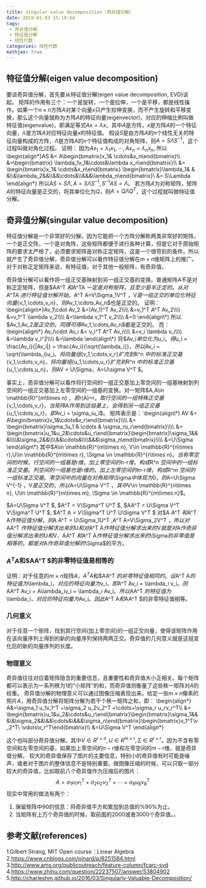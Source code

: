```yaml
---
title: singular value decomposition（奇异值分解）
date: 2019-01-03 15:19:54
tags:
 - 奇异值分解
 - 特征值分解
 - 线性代数
categories: 线性代数
mathjax: true
---
```


## 特征值分解(eigen value decomposition)
要谈奇异值分解，首先要从特征值分解(eigen value decomposition, EVD)谈起。
矩阵的作用有三个：一个是旋转，一个是拉伸，一个是平移，都是线性操作。如果一个$n\times n$方阵$A$对某个向量$x$只产生拉伸变换，而不产生旋转和平移变换，那么这个向量就称为方阵$A$的特征向量(eigenvector)，对应的伸缩比例叫做特征值(eigenvalue)，即满足等式$Ax = \lambda x$。其中$A$是方阵，$x$是方阵$A$的一个特征向量，$\lambda$是方阵$A$对应特征向量$x$的特征值。
假设$S$是由方阵$A$的$n$个线性无关的特征向量构成的方阵，$\Lambda$是方阵$A$的$n$个特征值构成的对角矩阵，则$A=S\Lambda S^{-1}$，这个过程叫做对角化过程。
证明：
因为$Ax_1 = \lambda_1 x_1,\cdots,Ax_n = \lambda_n x_n$,
所以
\begin{align\*}AS &= A\begin{bmatrix}x_1& \cdots&x_n\end{bmatrix}\\\\
&=\begin{bmatrix} \lambda_1x_1&\cdots&\lambda x_n\end{bmatrix}\\\\
&= \begin{bmatrix}x_1& \cdots&x_n\end{bmatrix} \begin{bmatrix}\lambda_1& & &\\\\&\lambda_2&&\\\\&&\cdots&\\\\&&&\lambda_n\end{bmatrix}\\
&= S\Lambda
\end{align\*}
所以$AS=S\Lambda, A=S\Lambda S^{-1}, S^{-1}AS=\Lambda$。
若方阵$A$为对称矩阵，矩阵$A$的特征向量是正交的，将其单位化为$Q$，则$A=Q\Lambda Q^T$，这个过程就叫做特征值分解。

## 奇异值分解(singular value decomposition)
特征值分解是一个非常好的分解，因为它能把一个方阵分解称两类非常好的矩阵，一个是正交阵，一个是对角阵，这些矩阵都便于进行各种计算，但是它对于原始矩阵的要求太严格了，必须要求矩阵是对称正定矩阵，这是一个很苛刻的条件。所以就产生了奇异值分解，奇异值分解可以看作特征值分解在$m\times n$维矩阵上的推广。对于对称正定矩阵来说，有特征值，对于其他一般矩阵，有奇异值。

奇异值分解可以看作将一组正交基映射到另一组正交基的变换。普通矩阵$A$不是对称正定矩阵，但是$AA^T $和$A^TA $一定是对称矩阵，且至少是半正定的。从对$A^TA $进行特征值分解开始，$A^T A=V\Sigma_1V^T $，$V$是一组正交的单位化特征向量$\{v_1,\cdots,v_n\}$，则$Av_1,\cdots,Av_n$也是正交的。
证明：
\begin{align\*}Av_1\cdot Av_2 &=(Av_1)^T Av_2\\\\
&=v_1^T A^T Av_2\\\\
&=v_1^T \lambda v_2\\\\
&=\lambda v_1^T v_2\\\\
&=0
\end{align\*}
所以$Av_1,Av_2$是正交的，同理可得$Av_1,\cdots,Av_n$都是正交的。
而：
\begin{align\*}
Av_i\cdot Av_i &= v_i^T A^T Av_i\\\\
&=v_i \lambda v_i\\\\
&=\lambda v_i^2\\\\
&=\lambda
\end{align\*}
将$Av_i$单位化为$u_i$，得$u_i = \frac{Av_i}{|Av_i|} = \frac{Av_i}{\sqrt{\lambda_i}}$，所以$Av_i = \sqrt{\lambda_i}u_i$。
将向量组$\{v_1,\cdots,v_r\}$扩充到$R^n $中的标准正交基$\{v_1,\cdots,v_n\}$，将向量组$\{u_1,\cdots,u_r\}$扩充到$R^n $中的标准正交基$\{u_1,\cdots,u_n\}$，则$AV = U\Sigma$，$A=U\sigma V^T $。

事实上，奇异值分解可以看作将行空间的一组正交基加上零空间的一组基映射到列空间的一组正交基加上左零空间的一组基的变换。对一矩阵$A,A\in \mathbb{R}^{m\times n} $，若$r(A)=r$，取行空间的一组特殊正交基$\{v_1,\cdots,v_r\}$，当矩阵$A$作用到这组基上，会得到另一组正交基$\{u_1,\cdots,u_r\}$，即$Av_i = \sigma_iu_i$。
矩阵表示是：
\begin{align\*}
AV &= A\begin{bmatrix}v_1&\cdots&v_r\end{bmatrix}\\\\
&= \begin{bmatrix}\sigma_1u_1 & \cdots & \sigma_ru_r\end{bmatrix}\\\\
&= \begin{bmatrix}u_1&u_2&\cdots&u_r\end{bmatrix}\begin{bmatrix}\sigma_1&&&\\\\&\sigma_2&&\\\\&&\cdots&\\\\&&&\sigma_n\end{bmatrix}\\\\
&=U\Sigma
\end{align\*}
其中$A\in \mathbb{R}^{m\times n}, V\in \mathbb{R}^{n\times r},U\in \mathbb{R}^{m\times r}, \Sigma \in \mathbb{R}^{r\times n}$。
当有零空间的时候，行空间的一组基是$r$维，加上零空间的$n-r$维，构成$R^n $空间中的一组标准正交基。列空间的一组基也是$r$维的，加上左零空间的$m-r$维，构成$R^m $空间的一组标准正交基。零空间中的向量在对角矩阵$\Sigma$中体现为$0$，
则$A=U\Sigma V^{-1} $，$V$是正交的，所以$A=U\Sigma V^T $，其中$V\in \mathbb{R}^{n\times n}, U\in \mathbb{R}^{m\times m}, \Sigma \in \mathbb{R}^{m\times n}$。

$A=U\Sigma V^T $,
$A^T = V\Sigma^T U^T $,
$AA^T = U\Sigma V^T V\Sigma^T U^T $,
$A^T A = V\Sigma^T U^T U\Sigma V^T $
对$A A^T $和$A^T A$作特征值分解，则$A A^T = U\Sigma_1U^T $,$A^T A=V\Sigma_2V^T $，所以对$AA^T $作特征值分解求出来的$U$和对$A^T A$作特征值分解求出来的$V$就是对$A$作奇异值分解求出来的$U$和$V$，$AA^T $和$A^T A$作特征值分解求出来的$\Sigma$的非零值是相等的，都是对$A$作奇异值分解的$\Sigma$的平方。

### $A^T A$和$AA^T $的非零特征值是相等的
证明：对于任意的$m\times n$矩阵$A$，$A^T A$和$AA^T $的非零特征值相同的。 设$A^T A$的特征值为$\lambda_i$，对应的特征向量为$v_i$，即$A^T Av_i = \lambda_i v_i$。
则$AA^T Av_i = A\lambda_iv_i = \lambda_i Av_i$。
所以$AA^T $的特征值为$\lambda_i$，对应的特征向量为$Av_i$。
因此$A^T A$和$AA^T $的非零特征值相等。

### 几何意义
对于任意一个矩阵，找到其行空间(加上零空间)的一组正交向量，使得该矩阵作用在该向量序列上得到的新的向量序列保持两两正交。奇异值的几何意义就是这组变化后的新的向量序列的长度。

### 物理意义
奇异值往往对应着矩阵隐含的重要信息，且重要性和奇异值大小正相关。每个矩阵都可以表示为一系列秩为$1$的“小矩阵”的和，而奇异值则衡量了这些秩一矩阵对$A$的权重。
奇异值分解的物理意义可以通过图像压缩表现出来。给定一张$m\times n$像素的照片$A$，用奇异值分解将矩阵分解为若干个秩一矩阵之和，即：
\begin{align\*}
A&=\sigma_1 u_1v_1^T +\sigma_2 u_2v_2^T +\cdots+\sigma_r u_rv_r^T\\\\
&= \begin{bmatrix}u_1&u_2&\cdots&u_r\end{bmatrix}\begin{bmatrix}\sigma_1&&&\\&\sigma_2&&\\&&\cdots&\\&&&\sigma_n\end{bmatrix}\begin{bmatrix}v_1^T\\v_2^T\\ \vdots\\v_r^T\end{bmatrix}\\\\
&=U\Sigma V^T
\end{align\*}

这个也叫部分奇异值分解。其中$V\in R^{r\times n}, U\in R^{m\times r}, \Sigma \in R^{r\times r}$。因为不含有零空间和左零空间的基，如果加上零空间的$n-r$维和左零空间的$m-r$维，就是奇异值分解。
较大的奇异值保存了图片的主要信息，特别小的奇异值有时可能是噪声，或者对于图片的整体信息不是特别重要。做图像压缩的时候，可以只取一部分较大的奇异值，比如取前八个奇异值作为压缩后的图片：
$$A = \sigma_1 u_1v_1^T +\sigma_2 u_2v_2^T + \cdots + \sigma_8 u_8v_8^T$$
现实中常用的做法有两个：
1. 保留矩阵中$90%$的信息：将奇异值平方和累加到总值的%90%为止。
2. 当矩阵有上万个奇异值的时候，取前面的$2000$或者$3000$个奇异值。。

## 参考文献(references)
1.Gilbert Strang, MIT Open course：Linear Algebra
2.https://www.cnblogs.com/pinard/p/6251584.html
3.http://www.ams.org/publicoutreach/feature-column/fcarc-svd
4.https://www.zhihu.com/question/22237507/answer/53804902
5.http://charleshm.github.io/2016/03/Singularly-Valuable-Decomposition/

